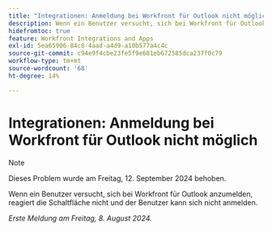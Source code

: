 ```yaml
---
title: "Integrationen: Anmeldung bei Workfront für Outlook nicht möglich"
description: Wenn ein Benutzer versucht, sich bei Workfront für Outlook anzumelden, reagiert die Schaltfläche nicht und der Benutzer kann sich nicht anmelden.
hidefromtoc: true
feature: Workfront Integrations and Apps
exl-id: 5ea65906-84c8-4aad-a4d9-a10b577a4c4c
source-git-commit: c94e9f4cbe23fe5f9e681eb672585dca237f0c79
workflow-type: tm+mt
source-wordcount: '68'
ht-degree: 14%

---
```


# Integrationen: Anmeldung bei Workfront für Outlook nicht möglich

>[!NOTE]
>
>Dieses Problem wurde am Freitag, 12. September 2024 behoben.

Wenn ein Benutzer versucht, sich bei Workfront für Outlook anzumelden, reagiert die Schaltfläche nicht und der Benutzer kann sich nicht anmelden.

_Erste Meldung am Freitag, 8. August 2024._
